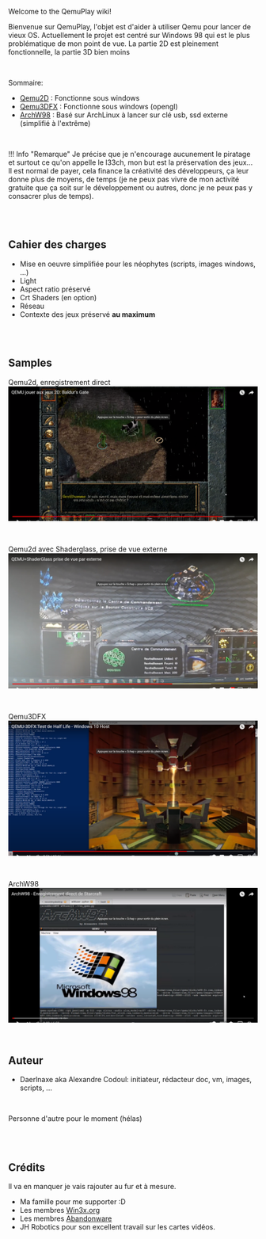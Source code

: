 
Welcome to the QemuPlay wiki!

Bienvenue sur QemuPlay, l'objet est d'aider à utiliser Qemu pour lancer de vieux OS. Actuellement le projet est centré sur Windows 98 qui est le plus problématique de mon point de vue. La partie 2D est pleinement fonctionnelle, la partie 3D bien moins



<br>

Sommaire:  
- [Qemu2D](./01-qemu2d/00-presentation.md) :  Fonctionne sous windows
- [Qemu3DFX](./02-qemu3dfx/) : Fonctionne sous windows (opengl)
- [ArchW98](./03-archw98/01-presentation.md) : Basé sur ArchLinux à lancer sur clé usb, ssd externe (simplifié à l'extrême)

<br>

!!! Info "Remarque"
    Je précise que je n'encourage aucunement le piratage et surtout ce qu'on appelle le l33ch, mon but est la préservation des jeux... Il est normal de payer, cela finance la créativité des développeurs, ça leur donne plus de moyens, de temps (je ne peux pas vivre de mon activité gratuite que ça soit sur le développement ou autres, donc je ne peux pas y consacrer plus de temps).

 
 <br>
 <br>

## Cahier des charges

- Mise en oeuvre simplifiée pour les néophytes (scripts, images windows, ...)
- Light
- Aspect ratio préservé
- Crt Shaders (en option)
- Réseau
- Contexte des jeux préservé **au maximum**


<br>
<br>

## Samples

Qemu2d, enregistrement direct
[![qemu2d_baldur_int](./assets/images/qemu2d_baldur_int.png)](https://www.youtube.com/watch?v=uikYgPtidcg&t=146s)


<br>

Qemu2d avec Shaderglass, prise de vue externe 
[![starcraft_shader_ext](./assets/images/starcraft_shader_ext.png)](https://www.youtube.com/watch?v=rqZagp_78ZE)


<br>

Qemu3DFX
[![qemu3dfx_hl](./assets/images/qemu3dfx_hl.png)](https://www.youtube.com/watch?v=MHu-5S1pTcU)

<br>

ArchW98
[![archw98_sc](./assets/images/archw98_sc.png)](https://www.youtube.com/watch?v=eMOHkDOMRu0&t=318s)


<br>

## Auteur

- Daerlnaxe aka Alexandre Codoul: initiateur, rédacteur doc, vm, images, scripts, ...

<br>

Personne d'autre pour le moment (hélas)


<br>
<br>

## Crédits
Il va en manquer je vais rajouter au fur et à mesure.

- Ma famille pour me supporter :D
- Les membres [Win3x.org](http://www.win3x.org)
- Les membres [Abandonware](https://www.abandonware-forums.org)
- JH Robotics pour son excellent travail sur les cartes vidéos.